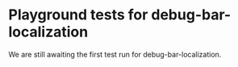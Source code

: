# Playground tests for debug-bar-localization
We are still awaiting the first test run for debug-bar-localization.
